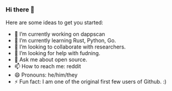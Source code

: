 ### Hi there 👋
Here are some ideas to get you started:

- 🔭 I’m currently working on dappscan
- 🌱 I’m currently learning Rust, Python, Go.
- 👯 I’m looking to collaborate with researchers.
- 🤔 I’m looking for help with fudning.
- 💬 Ask me about open source.
- 📫 How to reach me: reddit
- 😄 Pronouns: he/him/they
- ⚡ Fun fact: I am one of the original first few users of Github. :)

<!--
**babuloseo/babuloseo** is a ✨ _special_ ✨ repository because its `README.md` (this file) appears on your GitHub profile.

Here are some ideas to get you started:

- 🔭 I’m currently working on dappscan
- 🌱 I’m currently learning Rust, Python, Go.
- 👯 I’m looking to collaborate with researchers.
- 🤔 I’m looking for help with fudning.
- 💬 Ask me about open source.
- 📫 How to reach me: reddit
- 😄 Pronouns: he/him/they
- ⚡ Fun fact: I am one of the original first few users of Github. :)
-->
